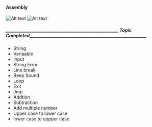 #### Assembly

<img src="./img/Screenshot_.png" alt="Alt text" title="ascii codes">
<img src="./img/Screenshot_01.png" alt="Alt text" title="Ascci codes">


##### _____________________________________________________ Topic Completed_______________________________________________________

* String
* Variaable 
* Input
* String Error
* Line break
* Beep Sound
* Loop
* Exit 
* Jmp
* Addtion
* Subtraction
* Add multiple number
* Upper case to lower case
* lower case to uppper case


